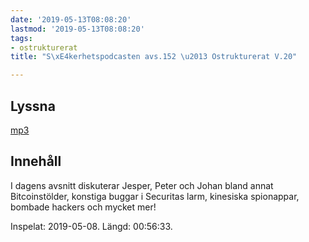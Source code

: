 ```yaml
---
date: '2019-05-13T08:08:20'
lastmod: '2019-05-13T08:08:20'
tags:
- ostrukturerat
title: "S\xE4kerhetspodcasten avs.152 \u2013 Ostrukturerat V.20"

---
```

## Lyssna

[mp3](http://traffic.libsyn.com/sakerhetspodcasten/2019-05-08_Sakerhetspodcasten.mp3)

## Innehåll

I dagens avsnitt diskuterar Jesper, Peter och Johan bland annat Bitcoinstölder, konstiga
buggar i Securitas larm, kinesiska spionappar, bombade hackers och mycket mer!

Inspelat: 2019-05-08. Längd: 00:56:33.

